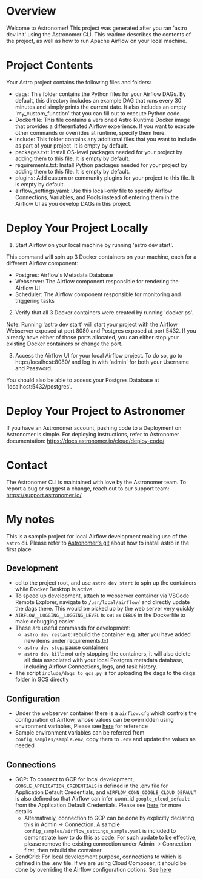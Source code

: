 Overview
========

Welcome to Astronomer! This project was generated after you ran 'astro dev init' using the Astronomer CLI. This readme describes the contents of the project, as well as how to run Apache Airflow on your local machine.

Project Contents
================

Your Astro project contains the following files and folders:

- dags: This folder contains the Python files for your Airflow DAGs. By default, this directory includes an example DAG that runs every 30 minutes and simply prints the current date. It also includes an empty 'my_custom_function' that you can fill out to execute Python code.
- Dockerfile: This file contains a versioned Astro Runtime Docker image that provides a differentiated Airflow experience. If you want to execute other commands or overrides at runtime, specify them here.
- include: This folder contains any additional files that you want to include as part of your project. It is empty by default.
- packages.txt: Install OS-level packages needed for your project by adding them to this file. It is empty by default.
- requirements.txt: Install Python packages needed for your project by adding them to this file. It is empty by default.
- plugins: Add custom or community plugins for your project to this file. It is empty by default.
- airflow_settings.yaml: Use this local-only file to specify Airflow Connections, Variables, and Pools instead of entering them in the Airflow UI as you develop DAGs in this project.

Deploy Your Project Locally
===========================

1. Start Airflow on your local machine by running 'astro dev start'.

This command will spin up 3 Docker containers on your machine, each for a different Airflow component:

- Postgres: Airflow's Metadata Database
- Webserver: The Airflow component responsible for rendering the Airflow UI
- Scheduler: The Airflow component responsible for monitoring and triggering tasks

2. Verify that all 3 Docker containers were created by running 'docker ps'.

Note: Running 'astro dev start' will start your project with the Airflow Webserver exposed at port 8080 and Postgres exposed at port 5432. If you already have either of those ports allocated, you can either stop your existing Docker containers or change the port.

3. Access the Airflow UI for your local Airflow project. To do so, go to http://localhost:8080/ and log in with 'admin' for both your Username and Password.

You should also be able to access your Postgres Database at 'localhost:5432/postgres'.

Deploy Your Project to Astronomer
=================================

If you have an Astronomer account, pushing code to a Deployment on Astronomer is simple. For deploying instructions, refer to Astronomer documentation: https://docs.astronomer.io/cloud/deploy-code/

Contact
=======

The Astronomer CLI is maintained with love by the Astronomer team. To report a bug or suggest a change, reach out to our support team: https://support.astronomer.io/

My notes
========
This is a sample project for local Airflow development making use of the `astro` cli. Please refer to [Astronomer's git](https://github.com/astronomer/astro-cli) about how to install astro in the first place

## Development
- cd to the project root, and use `astro dev start` to spin up the containers while Docker Desktop is active
- To speed up development, attach to webserver container via VSCode Remote Explorer, navigate to `/usr/local/airflow/` and directly update the dags there. This would be picked up by the web server very quickly
- `AIRFLOW__LOGGING__LOGGING_LEVEL` is set as `DEBUG` in the Dockerfile to make debugging easier
- These are useful commands for development:
    - `astro dev restart`: rebuild the container e.g. after you have added new items under requirements.txt
    - `astro dev stop`: pause containers
    - `astro dev kill`: not only stopping the containers, it will also delete all data associated with your local Postgres metadata database, including Airflow Connections, logs, and task history.
- The script `include/dags_to_gcs.py` is for uploading the dags to the dags folder in GCS directly
## Configuration
- Under the webserver container there is a `airflow.cfg` which controls the configuration of Airflow, whose values can be overridden using environment variables, Please see [here](https://airflow.apache.org/docs/apache-airflow/stable/configurations-ref.html) for reference
- Sample environment variables can be referred from `config_samples/sample.env`, copy them to `.env` and update the values as needed
## Connections
- GCP: To connect to GCP for local development, `GOOGLE_APPLICATION_CREDENTIALS` is defined in the .env file for Application Default Credentials, and `AIRFLOW_CONN_GOOGLE_CLOUD_DEFAULT` is also defined so that Airflow can infer conn_id `google_cloud_default` from the Application Default Credentials. Please see [here](https://airflow.apache.org/docs/apache-airflow-providers-google/stable/connections/gcp.html) for more details
    - Alternatively, connection to GCP can be done by explicitly declaring this in Admin -> Connection. A sample ```config_samples/airflow_settings_sample.yaml``` is included to demonstrate how to do this as code. For such update to be effective, please remove the existing connection under Admin -> Connection first, then rebuild the container
- SendGrid: For local development purpose, connections to which is defined in the .env file. If we are using Cloud Composer, it should be done by overriding the Airflow configuration options. See [here](https://cloud.google.com/composer/docs/composer-2/configure-email)
